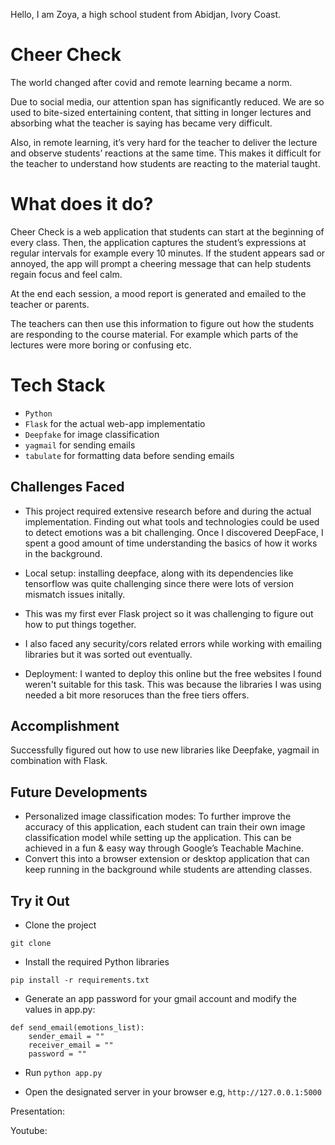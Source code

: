 Hello, I am Zoya, a high school student from Abidjan, Ivory Coast.

# Cheer Check

The world changed after covid and remote learning became a norm.

Due to social media, our attention span has significantly reduced. We are so used to bite-sized entertaining content, that sitting in longer lectures and absorbing what the teacher is saying has became very difficult. 

Also, in remote learning, it’s very hard for the teacher to deliver the lecture and observe students’ reactions at the same time. This makes it difficult for the teacher to understand how students are reacting to the material taught. 

# What does it do?

Cheer Check is a web application that students can start at the beginning of every class. Then, the application captures the student’s expressions at regular intervals for example every 10 minutes. If the student appears sad or annoyed, the app will prompt a cheering message that can help students regain focus and feel calm. 

At the end each session, a mood report is generated and emailed to the teacher or parents. 

The teachers can then use this information to figure out how the students are responding to the course material. For example which parts of the lectures were more boring or confusing etc. 

# Tech Stack

* ```Python```
* ```Flask``` for the actual web-app implementatio
* ```Deepfake``` for image classification
* ```yagmail``` for sending emails
* ```tabulate``` for formatting data before sending emails

## Challenges Faced

* This project required extensive research before and during the actual implementation. Finding out what tools and technologies could be used to detect emotions was a bit challenging. Once I discovered DeepFace, I spent a good amount of time understanding the basics of how it works in the background.

* Local setup: installing deepface, along with its dependencies like tensorflow was quite challenging since there were lots of version mismatch issues initally. 

* This was my first ever Flask project so it was challenging to figure out how to put things together. 

* I also faced any security/cors related errors while working with emailing libraries but it was sorted out eventually.

* Deployment: I wanted to deploy this online but the free websites I found weren't suitable for this task. This was because the libraries I was using needed a bit more resoruces than the free tiers offers.

## Accomplishment 

Successfully figured out how to use new libraries like Deepfake, yagmail in combination with Flask.

## Future Developments 

* Personalized image classification modes: To further improve the accuracy of this application, each student can train their own image classification model while setting up the application. This can be achieved in a fun & easy way through Google’s Teachable Machine. 
* Convert this into a browser extension or desktop application that can keep running in the background while students are attending classes.

## Try it Out

* Clone the project
```
git clone 
```

* Install the required Python libraries
```
pip install -r requirements.txt
```
* Generate an app password for your gmail account and modify the values in app.py:
```
def send_email(emotions_list):
    sender_email = ""
    receiver_email = ""
    password = "" 
```
* Run ```python app.py```

* Open the designated server in your browser e.g, ```http://127.0.0.1:5000```


Presentation: 

Youtube: 

